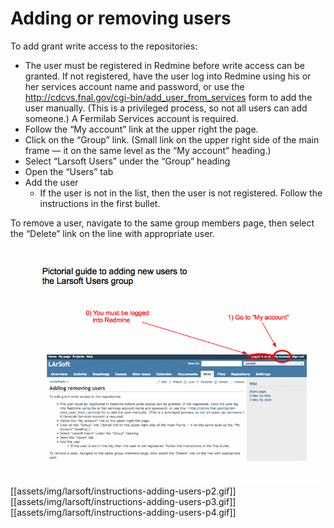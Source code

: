 # Adding or removing users

To add grant write access to the repositories:

-   The user must be registered in Redmine before write access can be granted. If not registered, have the user log into Redmine using his or her services account name and password, or use the http://cdcvs.fnal.gov/cgi-bin/add_user_from_services form to add the user manually. (This is a privileged process, so not all users can add someone.) A Fermilab Services account is required.
-   Follow the “My account” link at the upper right the page.
-   Click on the “Group” link. (Small link on the upper right side of the main frame — it on the same level as the “My account” heading.)
-   Select “Larsoft Users” under the “Group” heading
-   Open the “Users” tab
-   Add the user
    -   If the user is not in the list, then the user is not registered. Follow the instructions in the first bullet.

To remove a user, navigate to the same group members page, then select the “Delete” link on the line with appropriate user.

![](/assets/img/larsoft/instructions-adding-users-p1.gif)
[[assets/img/larsoft/instructions-adding-users-p2.gif]]
[[assets/img/larsoft/instructions-adding-users-p3.gif]]
[[assets/img/larsoft/instructions-adding-users-p4.gif]]
